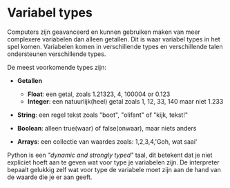 # Variabel types

Computers zijn geavanceerd en kunnen gebruiken maken van meer complexere variabelen dan alleen getallen. Dit is waar variabel types in het spel komen. Variabelen komen in verschillende types en verschillende talen ondersteunen verschillende types.

De meest voorkomende types zijn:

* **Getallen**
    * **Float**: een getal, zoals 1.21323, 4, 100004 or 0.123
    * **Integer**: een natuurlijk(heel) getal zoals 1, 12, 33, 140 maar niet 1.233

* **String**: een regel tekst zoals "boot", "olifant" of "kijk, tekst!"

* **Boolean**: alleen true(waar) of false(onwaar), maar niets anders

* **Arrays**: een collectie van waardes zoals: 1,2,3,4,'Goh, wat saai'

Python is een *"dynamic and strongly typed"* taal, dit betekent dat je niet expliciet hoeft aan te geven wat voor type je variabelen zijn. De interpreter bepaalt gelukkig zelf wat voor type de variabele moet zijn aan de hand van de waarde die je er aan geeft.
